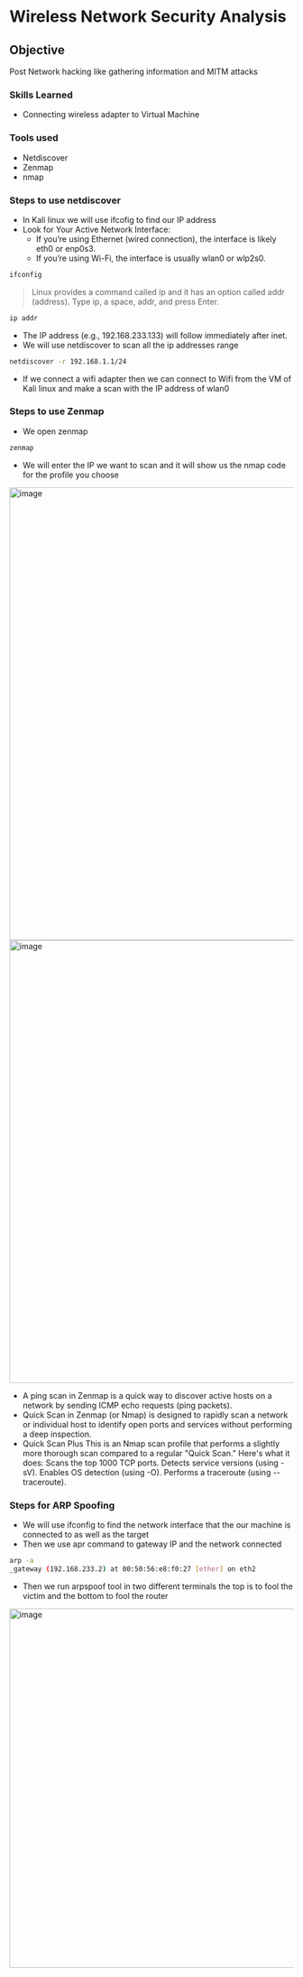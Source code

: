 # Wireless Network Security Analysis

## Objective
Post Network hacking like gathering information and MITM attacks

### Skills Learned

- Connecting wireless adapter to Virtual Machine

### Tools used

- Netdiscover
- Zenmap
- nmap

### Steps to use netdiscover

- In Kali linux we will use ifcofig to find our IP address
- Look for Your Active Network Interface:
  - If you’re using Ethernet (wired connection), the interface is likely eth0 or enp0s3.
  - If you’re using Wi-Fi, the interface is usually wlan0 or wlp2s0.
```bash
ifconfig
```
> Linux provides a command called ip and it has an option called addr (address). Type ip, a space, addr, and press Enter.
```bash
ip addr
```
- The IP address (e.g., 192.168.233.133) will follow immediately after inet.
- We will use netdiscover to scan all the ip addresses range
```bash
netdiscover -r 192.168.1.1/24
```
- If we connect a wifi adapter then we can connect to Wifi from the VM of Kali linux and make a scan with the IP address of wlan0

### Steps to use Zenmap

- We open zenmap
```bash
zenmap
```
- We will enter the IP we want to scan and it will show us the nmap code for the profile you choose
<img width="803" alt="image" src="https://github.com/user-attachments/assets/c1be386f-f06e-410b-93fe-f71286488ee4" />

<img width="785" alt="image" src="https://github.com/user-attachments/assets/9abeb0f6-83c8-4b3a-9f72-d90feac5406d" />

- A ping scan in Zenmap is a quick way to discover active hosts on a network by sending ICMP echo requests (ping packets).
- Quick Scan in Zenmap (or Nmap) is designed to rapidly scan a network or individual host to identify open ports and services without performing a deep inspection.
- Quick Scan Plus
This is an Nmap scan profile that performs a slightly more thorough scan compared to a regular "Quick Scan." Here's what it does: Scans the top 1000 TCP ports.
Detects service versions (using -sV). Enables OS detection (using -O). Performs a traceroute (using --traceroute).

### Steps for ARP Spoofing
- We will use ifconfig to find the network interface that the our machine is connected to as well as the target
- Then we use apr command to gateway IP and the network connected
```bash
arp -a
_gateway (192.168.233.2) at 00:50:56:e8:f0:27 [ether] on eth2
```
- Then we run arpspoof tool in two different terminals the top is to fool the victim and the bottom to fool the router
<img width="637" alt="image" src="https://github.com/user-attachments/assets/5a0edc68-be55-4e66-ac43-eab13807d124" />


